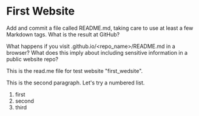 First Website
=============

Add and commit a file called README.md, taking care to use at least a few Markdown tags. What is the result at GitHub?

What happens if you visit <username>.github.io/<repo_name>/README.md in a browser? What does this imply about including sensitive information in a public website repo? 

This is the read.me file for test website "first_wedsite".

This is the second paragraph. Let's try a numbered list.
1. first
2. second
3. third

